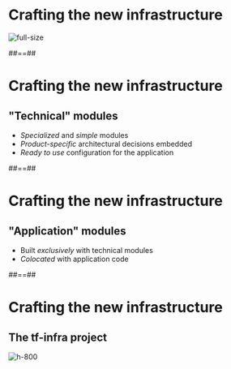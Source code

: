 # Crafting the new infrastructure

![full-size](./assets/images/dan-schiumarini-6o-K6uyKD2U-unsplash.jpg)

##==##

# Crafting the new infrastructure
## "Technical" modules

- *Specialized* and *simple* modules
- *Product-specific* architectural decisions embedded
- *Ready to use* configuration for the application

##==##

# Crafting the new infrastructure
## "Application" modules

- Built *exclusively* with technical modules
- *Colocated* with application code

##==##

# Crafting the new infrastructure
## The tf-infra project

![h-800](./assets/images/tf-infra.jpg)